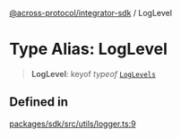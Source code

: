 [@across-protocol/integrator-sdk](../README.md) / LogLevel

# Type Alias: LogLevel

> **LogLevel**: keyof *typeof* [`LogLevels`](../variables/LogLevels.md)

## Defined in

[packages/sdk/src/utils/logger.ts:9](https://github.com/across-protocol/toolkit/blob/0408e9d38e7f5e4687131c33ea4b58d12a946b0d/packages/sdk/src/utils/logger.ts#L9)
